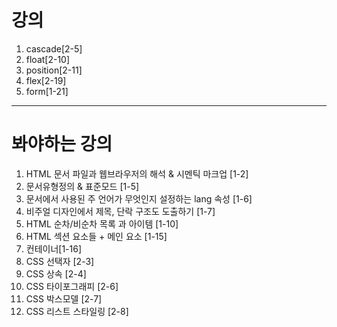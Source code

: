 # 강의 

1. cascade[2-5]
1. float[2-10]
1. position[2-11]
1. flex[2-19]
1. form[1-21]

- - -

# 봐야하는 강의 

1. HTML 문서 파일과 웹브라우저의 해석 & 시멘틱 마크업 [1-2]
1. 문서유형정의 & 표준모드 [1-5]
1. 문서에서 사용된 주 언어가 무엇인지 설정하는 lang 속성 [1-6]
1. 비주얼 디자인에서 제목, 단락 구조도 도출하기 [1-7]
1. HTML 순차/비순차 목록 과 아이템 [1-10]
1. HTML 섹션 요소들 + 메인 요소 [1-15]
1. 컨테이너[1-16]
1. CSS 선택자 [2-3]
1. CSS 상속 [2-4]
1. CSS 타이포그래피 [2-6]
1. CSS 박스모델 [2-7]
1. CSS 리스트 스타일링 [2-8]
